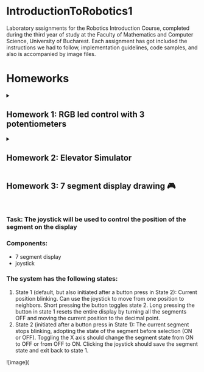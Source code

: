 # IntroductionToRobotics1
Laboratory sssignments for the Robotics Introduction Course, completed during the third year of study at the Faculty of Mathematics and Computer Science, University of Bucharest. Each assignment has got included the instructions we had to follow, implementation guidelines, code samples, and also is accompanied by image files.

# Homeworks

<details>
  <summary> <h2>Homework 1: RGB led control with 3 potentiometers </h2> </summary>


### 💻 Code: [See my code:] (https://github.com/tinutzaa/IntroductionToRobotics1/blob/main/Homework/Code1)

### 🎥 Cum functioneaza (https://youtube.com/shorts/V9qGQQUacq0?si=pEYdPxho2bK9czGy)

### 🔌 Schema electronica (https://github.com/tinutzaa/IntroductionToRobotics1/blob/main/Homework/WhatsApp%20Image%202023-10-25%20at%2000.46.37.jpeg)

### 🖼️ Poza Setup (https://github.com/tinutzaa/IntroductionToRobotics1/blob/main/Homework/WhatsApp%20Image%202023-10-25%20at%2000.45.57.jpeg)

</details>

<details>
  <summary> <h2>Homework 2: Elevator Simulator </h2> </summary>

### 💻 Code: (https://github.com/tinutzaa/IntroductionToRobotics1/blob/main/Homework/code)

### 🎥 Cum functioneaza (https://youtube.com/shorts/H0xt9Ap6oJ8?si=-QcVK73RqbiOr8Gu)

### 🔌 Schema Electronica (https://github.com/tinutzaa/IntroductionToRobotics1/blob/main/WhatsApp%20Image%202023-11-01%20at%2000.47.53.jpeg)

### 🖼️ Poza Setup (https://github.com/tinutzaa/IntroductionToRobotics1/blob/main/WhatsApp%20Image%202023-11-01%20at%2001.11.24.jpeg)

</details>

</details>
  <summary> <h2>Homework 3: 7 segment display drawing 🎮 </h2> </summary>
  <br>

  ### Task: The joystick will be used to control the position of the segment on the display
  ### Components:
  - 7 segment display
  - joystick

  ### The system has the following states:
  1. State 1 (default, but also initiated after a button press in State 2): Current position blinking. Can use the joystick to move from one position to neighbors. 
  Short pressing the button toggles state 2. Long pressing the button in state 1 resets the entire display by turning all the segments OFF and moving the current     position to the decimal point.
  2. State 2 (initiated after a button press in State 1): The current segment stops blinking, adopting the state of the segment before selection (ON or OFF).         Toggling the X axis should change the segment state from ON to OFF or from OFF to ON. Clicking the joystick should save the segment state and exit back to state    1.

  ![image](
  


